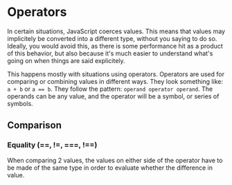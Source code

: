 # Operators
In certain situations, JavaScript coerces values. This means that values may implicitely be 
converted into a different type, without you saying to do so. Ideally, you would avoid this, as 
there is some performance hit as a product of this behavior, but also because it's much easier 
to understand what's going on when things are said explicitely.

This happens mostly with situations using operators. Operators are used for comparing or 
combining values in different ways. They look something like: `a + b` or `a == b`. They follow 
the pattern: `operand operator operand`. The operands can be any value, and the operator will be 
a symbol, or series of symbols.


## Comparison

### Equality (==, !=, ===, !==)
When comparing 2 values, the values on either side of the operator have to be made of the same 
type in order to evaluate whether the difference in value.
